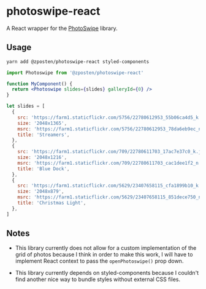 # photoswipe-react

A React wrapper for the [PhotoSwipe](https://github.com/dimsemenov/PhotoSwipe) library.

## Usage

```bash
yarn add @zposten/photoswipe-react styled-components
```

```jsx
import Photoswipe from '@zposten/photoswipe-react'

function MyComponent() {
  return <Photoswipe slides={slides} galleryId={0} />
}

let slides = [
  {
    src: 'https://farm1.staticflickr.com/5756/22780612953_55b06ca4d5_k.jpg',
    size: '2048x1365',
    msrc: 'https://farm1.staticflickr.com/5756/22780612953_78da6eb9ec_n.jpg',
    title: 'Streamers',
  },
  {
    src: 'https://farm1.staticflickr.com/709/22780611703_17ac7e37c0_k.jpg',
    size: '2048x1216',
    msrc: 'https://farm1.staticflickr.com/709/22780611703_cac1dee1f2_n.jpg',
    title: 'Blue Dock',
  },
  {
    src: 'https://farm1.staticflickr.com/5629/23407658115_cfa1899b10_k.jpg',
    size: '2048x879',
    msrc: 'https://farm1.staticflickr.com/5629/23407658115_851dece750_n.jpg',
    title: 'Christmas Light',
  },
]
```

## Notes

- This library currently does not allow for a custom implementation of the grid of photos because I think in order to make this work, I will have to implement React context to pass the `openPhotoswipe()` prop down.

- This library currently depends on styled-components because I couldn't find another nice way to bundle styles without external CSS files.
